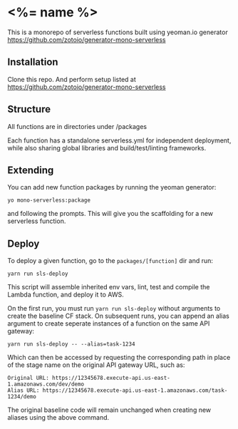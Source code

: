 # <%= name %>

This is a monorepo of serverless functions built using yeoman.io generator https://github.com/zotoio/generator-mono-serverless

## Installation
Clone this repo.  And perform setup listed at https://github.com/zotoio/generator-mono-serverless

## Structure
All functions are in directories under /packages

Each function has a standalone serverless.yml for independent deployment, while also sharing global libraries and build/test/linting frameworks.

## Extending
You can add new function packages by running the yeoman generator:

```
yo mono-serverless:package
```

and following the prompts. This will give you the scaffolding for a new serverless function.

## Deploy
To deploy a given function, go to the `packages/[function]` dir and run:

```
yarn run sls-deploy
```

This script will assemble inherited env vars, lint, test and compile the Lambda function, and deploy it to AWS.

On the first run, you must run `yarn run sls-deploy` without arguments to create the baseline CF stack. On subsequent runs, you can append an alias argument to create seperate instances of a function on the same API gateway:

```
yarn run sls-deploy -- --alias=task-1234
```

Which can then be accessed by requesting the corresponding path in place of the stage name on the original API gateway URL, such as:

```
Original URL: https://12345678.execute-api.us-east-1.amazonaws.com/dev/demo
Alias URL: https://12345678.execute-api.us-east-1.amazonaws.com/task-1234/demo
```

The original baseline code will remain unchanged when creating new aliases using the above command.